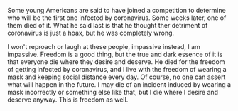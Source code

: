 Some young Americans are said to have joined a competition to determine who will be the first one infected by coronavirus. Some weeks later, one of them died of it. What he said last is that he thought ther detriment of coronavirus is just a hoax, but he was completely wrong.

I won't reproach or laugh at these people, impassive instead, I am impassive. Freedom is a good thing, but the true and dark essence of it is that everyone die where they desire and deserve. He died for the freedom of getting infected by coronavirus, and I live with the freedom of wearing a mask and keeping social distance every day. Of course, no one can assert what will happen in the future. I may die of an incident induced by wearing a mask incorrectly or something else like that, but I die where I desire and deserve anyway. This is freedom as well.
